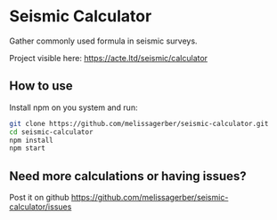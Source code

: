 # Seismic Calculator

Gather commonly used formula in seismic surveys.

Project visible here: https://acte.ltd/seismic/calculator

## How to use

Install npm on you system and run:

```sh
git clone https://github.com/melissagerber/seismic-calculator.git
cd seismic-calculator
npm install
npm start
```

## Need more calculations or having issues?

Post it on github https://github.com/melissagerber/seismic-calculator/issues
